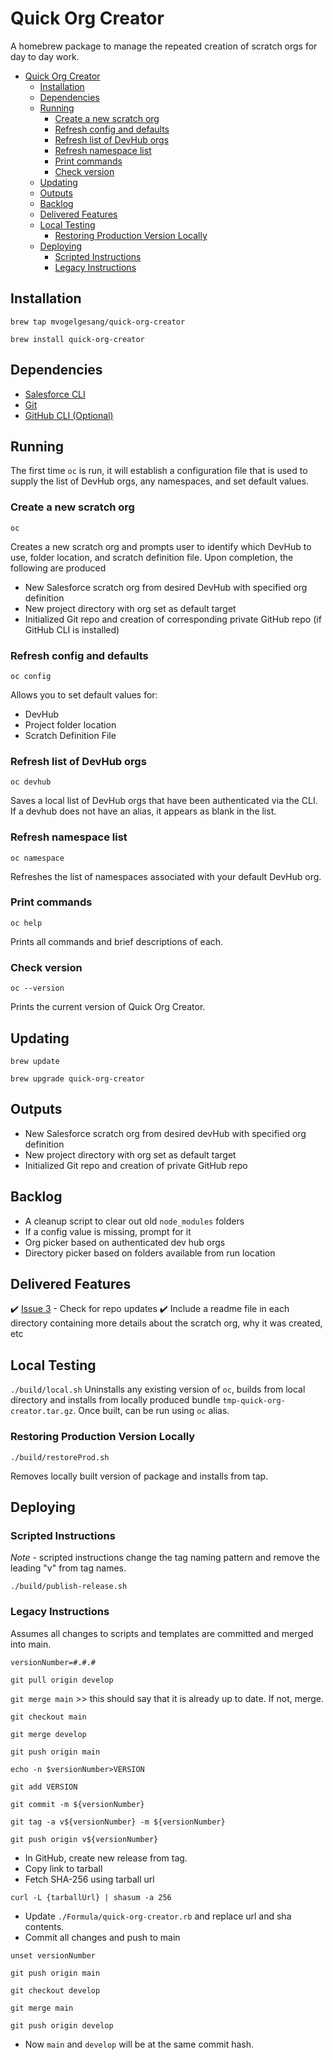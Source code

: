 # Quick Org Creator

A homebrew package to manage the repeated creation of scratch orgs for day to day work.

- [Quick Org Creator](#quick-org-creator)
  - [Installation](#installation)
  - [Dependencies](#dependencies)
  - [Running](#running)
    - [Create a new scratch org](#create-a-new-scratch-org)
    - [Refresh config and defaults](#refresh-config-and-defaults)
    - [Refresh list of DevHub orgs](#refresh-list-of-devhub-orgs)
    - [Refresh namespace list](#refresh-namespace-list)
    - [Print commands](#print-commands)
    - [Check version](#check-version)
  - [Updating](#updating)
  - [Outputs](#outputs)
  - [Backlog](#backlog)
  - [Delivered Features](#delivered-features)
  - [Local Testing](#local-testing)
    - [Restoring Production Version Locally](#restoring-production-version-locally)
  - [Deploying](#deploying)
    - [Scripted Instructions](#scripted-instructions)
    - [Legacy Instructions](#legacy-instructions)

## Installation

`brew tap mvogelgesang/quick-org-creator`

`brew install quick-org-creator`

## Dependencies

- [Salesforce CLI](https://developer.salesforce.com/tools/salesforcecli)
- [Git](https://git-scm.com/)
- [GitHub CLI (Optional)](https://cli.github.com/)

## Running

The first time `oc` is run, it will establish a configuration file that is used to supply the list of DevHub orgs, any namespaces, and set default values.

### Create a new scratch org

`oc`

Creates a new scratch org and prompts user to identify which DevHub to use, folder location, and scratch definition file. Upon completion, the following are produced

- New Salesforce scratch org from desired DevHub with specified org definition
- New project directory with org set as default target
- Initialized Git repo and creation of corresponding private GitHub repo (if GitHub CLI is installed)

### Refresh config and defaults

`oc config`

Allows you to set default values for:

- DevHub
- Project folder location
- Scratch Definition File

### Refresh list of DevHub orgs

`oc devhub`

Saves a local list of DevHub orgs that have been authenticated via the CLI. If a devhub does not have an alias, it appears as blank in the list.

### Refresh namespace list

`oc namespace`

Refreshes the list of namespaces associated with your default DevHub org.

### Print commands

`oc help`

Prints all commands and brief descriptions of each.

### Check version

`oc --version`

Prints the current version of Quick Org Creator.

## Updating

`brew update`

`brew upgrade quick-org-creator`

## Outputs

- New Salesforce scratch org from desired devHub with specified org definition
- New project directory with org set as default target
- Initialized Git repo and creation of private GitHub repo

## Backlog

- A cleanup script to clear out old `node_modules` folders
- If a config value is missing, prompt for it
- Org picker based on authenticated dev hub orgs
- Directory picker based on folders available from run location

## Delivered Features

✔️ [Issue 3](https://github.com/mvogelgesang/quick-org-creator/issues/3) - Check for repo updates
✔️ Include a readme file in each directory containing more details about the scratch org, why it was created, etc

## Local Testing

`./build/local.sh` Uninstalls any existing version of `oc`, builds from local directory and installs from locally produced bundle `tmp-quick-org-creator.tar.gz`. Once built, can be run using `oc` alias.

### Restoring Production Version Locally

`./build/restoreProd.sh`

Removes locally built version of package and installs from tap.

## Deploying

### Scripted Instructions

*Note* - scripted instructions change the tag naming pattern and remove the leading "v" from tag names.

`./build/publish-release.sh`

### Legacy Instructions

Assumes all changes to scripts and templates are committed and merged into main.

`versionNumber=#.#.#`

`git pull origin develop`

`git merge main` >> this should say that it is already up to date. If not, merge.

`git checkout main`

`git merge develop`

`git push origin main`

`echo -n $versionNumber>VERSION`

`git add VERSION`

`git commit -m ${versionNumber}`

`git tag -a v${versionNumber} -m ${versionNumber}`

`git push origin v${versionNumber}`

- In GitHub, create new release from tag.
- Copy link to tarball
- Fetch SHA-256 using tarball url

`curl -L {tarballUrl} | shasum -a 256`

- Update `./Formula/quick-org-creator.rb` and replace url and sha contents.
- Commit all changes and push to main

`unset versionNumber`

`git push origin main`

`git checkout develop`

`git merge main`

`git push origin develop`

- Now `main` and `develop` will be at the same commit hash.
